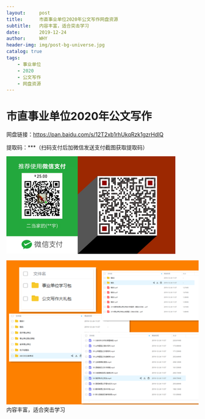 ```yaml
---
layout:     post
title:      市直事业单位2020年公文写作网盘资源
subtitle:   内容丰富，适合突击学习
date:       2019-12-24
author:     WHY
header-img: img/post-bg-universe.jpg
catalog: true
tags:
    - 事业单位
    - 2020
    - 公文写作
    - 网盘资源
---
```


# 市直事业单位2020年公文写作
网盘链接：<https://pan.baidu.com/s/12T2xb1rhUkqRzk1gzrHdlQ>

提取码：***（扫码支付后加微信发送支付截图获取提取码）

<img src="https://github.com/ErDangJia0/ErDangJia0.github.io/blob/master/img/%E4%BA%8B%E4%B8%9A%E5%8D%95%E4%BD%8D%E8%80%83%E8%AF%95/%E6%94%B6%E6%AC%BE%E7%A0%81.jpg?raw=true" style="zoom:25%;" /><img src="https://github.com/ErDangJia0/ErDangJia0.github.io/blob/master/img/%E4%BA%8B%E4%B8%9A%E5%8D%95%E4%BD%8D%E8%80%83%E8%AF%95/%E5%BE%AE%E4%BF%A1%E5%90%8D%E7%89%87.jpg?raw=true" style="zoom: 50%;" />



<img src="https://github.com/ErDangJia0/ErDangJia0.github.io/blob/master/img/%E4%BA%8B%E4%B8%9A%E5%8D%95%E4%BD%8D%E8%80%83%E8%AF%95/1_%E5%89%AF%E6%9C%AC.png?raw=true" style="zoom:50%;" />内容丰富，适合突击学习
